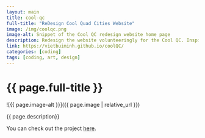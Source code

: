 ```yaml
---
layout: main
title: cool-qc
full-title: "ReDesign Cool Quad Cities Website"
image: /img/coolqc.png
image-alt: Snippet of the Cool QC redesign website home page
description: Redesign the website volunteeringly for the Cool QC. Inspired by Human of New York.
link: https://vietbuiminh.github.io/coolQC/
categories: [coding]
tags: [coding, art, design]
---
```


# {{ page.full-title }}

![{{ page.image-alt }}]({{ page.image | relative_url }})

{{ page.description}}

You can check out the project <a class="link hover-underline-animation" href="{{ page.link }}" target="_blank">here</a>.

